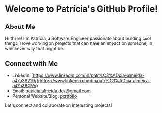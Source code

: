 # Welcome to Patrícia's GitHub Profile!

## About Me

Hi there! I'm Patrícia, a Software Engineer passionate about building cool things. I love working on projects that can have an impact on someone, in whichever way that might be. 


## Connect with Me

- LinkedIn: [https://www.linkedin.com/in/patr%C3%ADcia-almeida-a47a38229/](https://www.linkedin.com/in/patr%C3%ADcia-almeida-a47a38229/)
- Email: [patricia.almeida.dev@gmail.com](mailto:patricia.almeida.dev@gmail.com)
- Personal Website/Blog: [portfolio](https://ptrclmd.dev/)

Let's connect and collaborate on interesting projects!
